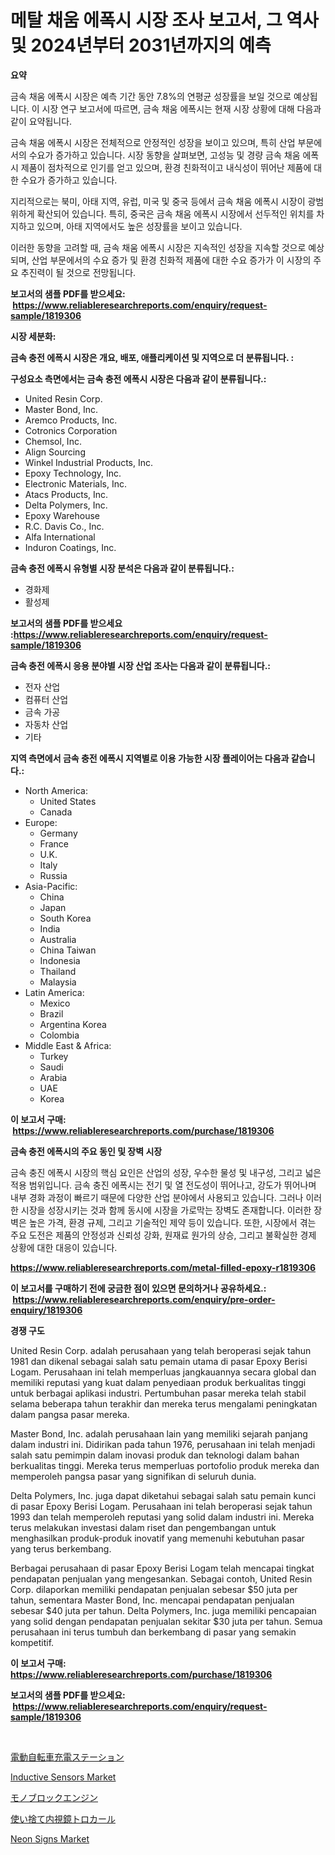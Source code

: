 <p><h1>메탈 채움 에폭시 시장 조사 보고서, 그 역사 및 2024년부터 2031년까지의 예측</h1></p><p><strong>요약</strong></p>
<p><p>금속 채움 에폭시 시장은 예측 기간 동안 7.8%의 연평균 성장률을 보일 것으로 예상됩니다. 이 시장 연구 보고서에 따르면, 금속 채움 에폭시는 현재 시장 상황에 대해 다음과 같이 요약됩니다.</p><p>금속 채움 에폭시 시장은 전체적으로 안정적인 성장을 보이고 있으며, 특히 산업 부문에서의 수요가 증가하고 있습니다. 시장 동향을 살펴보면, 고성능 및 경량 금속 채움 에폭시 제품이 점차적으로 인기를 얻고 있으며, 환경 친화적이고 내식성이 뛰어난 제품에 대한 수요가 증가하고 있습니다.</p><p>지리적으로는 북미, 아태 지역, 유럽, 미국 및 중국 등에서 금속 채움 에폭시 시장이 광범위하게 확산되어 있습니다. 특히, 중국은 금속 채움 에폭시 시장에서 선두적인 위치를 차지하고 있으며, 아태 지역에서도 높은 성장률을 보이고 있습니다.</p><p>이러한 동향을 고려할 때, 금속 채움 에폭시 시장은 지속적인 성장을 지속할 것으로 예상되며, 산업 부문에서의 수요 증가 및 환경 친화적 제품에 대한 수요 증가가 이 시장의 주요 추진력이 될 것으로 전망됩니다.</p></p>
<p><strong>보고서의 샘플 PDF를 받으세요: &nbsp;<a href="https://www.reliableresearchreports.com/enquiry/request-sample/1819306">https://www.reliableresearchreports.com/enquiry/request-sample/1819306</a></strong></p>
<p><strong>시장 세분화:</strong></p>
<p><strong> 금속 충전 에폭시 시장은 개요, 배포, 애플리케이션 및 지역으로 더 분류됩니다. :</strong></p>
<p><strong>구성요소 측면에서는 금속 충전 에폭시 시장은 다음과 같이 분류됩니다.:</strong></p>
<p><ul><li>United Resin Corp.</li><li>Master Bond, Inc.</li><li>Aremco Products, Inc.</li><li>Cotronics Corporation</li><li>Chemsol, Inc.</li><li>Align Sourcing</li><li>Winkel Industrial Products, Inc.</li><li>Epoxy Technology, Inc.</li><li>Electronic Materials, Inc.</li><li>Atacs Products, Inc.</li><li>Delta Polymers, Inc.</li><li>Epoxy Warehouse</li><li>R.C. Davis Co., Inc.</li><li>Alfa International</li><li>Induron Coatings, Inc.</li></ul></p>
<p><strong> 금속 충전 에폭시 유형별 시장 분석은 다음과 같이 분류됩니다.:</strong></p>
<p><ul><li>경화제</li><li>활성제</li></ul></p>
<p><strong>보고서의 샘플 PDF를 받으세요 :<a href="https://www.reliableresearchreports.com/enquiry/request-sample/1819306">https://www.reliableresearchreports.com/enquiry/request-sample/1819306</a></strong></p>
<p><strong> 금속 충전 에폭시 응용 분야별 시장 산업 조사는 다음과 같이 분류됩니다.:</strong></p>
<p><ul><li>전자 산업</li><li>컴퓨터 산업</li><li>금속 가공</li><li>자동차 산업</li><li>기타</li></ul></p>
<p><strong>지역 측면에서 금속 충전 에폭시 지역별로 이용 가능한 시장 플레이어는 다음과 같습니다.:</strong></p>
<p><ul>
    <li>
        North America:
        <ul>
            <li>United States</li>
            <li>Canada</li>
        </ul>
    </li>
    <li>
        Europe:
        <ul>
            <li>Germany</li>
            <li>France</li>
            <li>U.K.</li>
            <li>Italy</li>
            <li>Russia</li>
        </ul>
    </li>
    <li>
        Asia-Pacific:
        <ul>
            <li>China</li>
            <li>Japan</li>
            <li>South Korea</li>
            <li>India</li>
            <li>Australia</li>
            <li>China Taiwan</li>
            <li>Indonesia</li>
            <li>Thailand</li>
            <li>Malaysia</li>
        </ul>
    </li>
    <li>
        Latin America:
        <ul>
            <li>Mexico</li>
            <li>Brazil</li>
            <li>Argentina Korea</li>
            <li>Colombia</li>
        </ul>
    </li>
    <li>
        Middle East & Africa:
        <ul>
            <li>Turkey</li>
            <li>Saudi</li>
            <li>Arabia</li>
            <li>UAE</li>
            <li>Korea</li>
        </ul>
    </li>
    </ul></p>
<p><strong>이 보고서 구매: &nbsp;<a href="https://www.reliableresearchreports.com/purchase/1819306">https://www.reliableresearchreports.com/purchase/1819306</a></strong></p>
<p><strong>금속 충전 에폭시의 주요 동인 및 장벽 시장</strong></p>
<p><p>금속 충진 에폭시 시장의 핵심 요인은 산업의 성장, 우수한 물성 및 내구성, 그리고 넓은 적용 범위입니다. 금속 충진 에폭시는 전기 및 열 전도성이 뛰어나고, 강도가 뛰어나며 내부 경화 과정이 빠르기 때문에 다양한 산업 분야에서 사용되고 있습니다. 그러나 이러한 시장을 성장시키는 것과 함께 동시에 시장을 가로막는 장벽도 존재합니다. 이러한 장벽은 높은 가격, 환경 규제, 그리고 기술적인 제약 등이 있습니다. 또한, 시장에서 겪는 주요 도전은 제품의 안정성과 신뢰성 강화, 원재료 원가의 상승, 그리고 불확실한 경제 상황에 대한 대응이 있습니다.</p></p>
<p><strong><a href="https://www.reliableresearchreports.com/metal-filled-epoxy-r1819306">https://www.reliableresearchreports.com/metal-filled-epoxy-r1819306</a></strong></p>
<p><strong>이 보고서를 구매하기 전에 궁금한 점이 있으면 문의하거나 공유하세요.: &nbsp;<a href="https://www.reliableresearchreports.com/enquiry/pre-order-enquiry/1819306">https://www.reliableresearchreports.com/enquiry/pre-order-enquiry/1819306</a></strong></p>
<p><strong>경쟁 구도</strong></p>
<p><p>United Resin Corp. adalah perusahaan yang telah beroperasi sejak tahun 1981 dan dikenal sebagai salah satu pemain utama di pasar Epoxy Berisi Logam. Perusahaan ini telah memperluas jangkauannya secara global dan memiliki reputasi yang kuat dalam penyediaan produk berkualitas tinggi untuk berbagai aplikasi industri. Pertumbuhan pasar mereka telah stabil selama beberapa tahun terakhir dan mereka terus mengalami peningkatan dalam pangsa pasar mereka.</p><p>Master Bond, Inc. adalah perusahaan lain yang memiliki sejarah panjang dalam industri ini. Didirikan pada tahun 1976, perusahaan ini telah menjadi salah satu pemimpin dalam inovasi produk dan teknologi dalam bahan berkualitas tinggi. Mereka terus memperluas portofolio produk mereka dan memperoleh pangsa pasar yang signifikan di seluruh dunia.</p><p>Delta Polymers, Inc. juga dapat diketahui sebagai salah satu pemain kunci di pasar Epoxy Berisi Logam. Perusahaan ini telah beroperasi sejak tahun 1993 dan telah memperoleh reputasi yang solid dalam industri ini. Mereka terus melakukan investasi dalam riset dan pengembangan untuk menghasilkan produk-produk inovatif yang memenuhi kebutuhan pasar yang terus berkembang.</p><p>Berbagai perusahaan di pasar Epoxy Berisi Logam telah mencapai tingkat pendapatan penjualan yang mengesankan. Sebagai contoh, United Resin Corp. dilaporkan memiliki pendapatan penjualan sebesar $50 juta per tahun, sementara Master Bond, Inc. mencapai pendapatan penjualan sebesar $40 juta per tahun. Delta Polymers, Inc. juga memiliki pencapaian yang solid dengan pendapatan penjualan sekitar $30 juta per tahun. Semua perusahaan ini terus tumbuh dan berkembang di pasar yang semakin kompetitif.</p></p>
<p><strong>이 보고서 구매: &nbsp; <a href="https://www.reliableresearchreports.com/purchase/1819306">https://www.reliableresearchreports.com/purchase/1819306</a></strong></p>
<p><strong>보고서의 샘플 PDF를 받으세요: &nbsp;<a href="https://www.reliableresearchreports.com/enquiry/request-sample/1819306">https://www.reliableresearchreports.com/enquiry/request-sample/1819306</a></strong><strong></strong></p>
<p>&nbsp;</p>
<p><p><a href="https://github.com/schmahlson/Market-Research-Report-List-1/blob/main/175625432503.md">電動自転車充電ステーション</a></p><p><a href="https://www.linkedin.com/pulse/inductive-sensors-market-insights-cagr-trends-growth-strategies-qjwte?trackingId=3EMbcfCM8Xf%2FRRmuUQ83xg%3D%3D">Inductive Sensors Market</a></p><p><a href="https://medium.com/@terrelliemann565620/%E3%83%A2%E3%83%8E%E3%83%96%E3%83%AD%E3%83%83%E3%82%AF%E3%82%A8%E3%83%B3%E3%82%B8%E3%83%B3%E5%B8%82%E5%A0%B4%E3%81%AE%E5%88%86%E6%9E%90-%E3%82%B0%E3%83%AD%E3%83%BC%E3%83%90%E3%83%AB%E7%94%A3%E6%A5%AD%E3%81%AE%E8%A6%8B%E9%80%9A%E3%81%97%E3%81%A8%E4%BA%88%E6%B8%AC-2024%E5%B9%B4%E3%81%8B%E3%82%892031%E5%B9%B4-a2ccbe8935cc">モノブロックエンジン</a></p><p><a href="https://medium.com/@a.d.michael1/%E4%BD%BF%E3%81%84%E6%8D%A8%E3%81%A6%E5%86%85%E8%A6%96%E9%8F%A1%E3%83%88%E3%83%AD%E3%82%AB%E3%83%BC%E3%83%AB%E5%B8%82%E5%A0%B4%E3%81%AE%E3%83%A1%E3%83%88%E3%83%AA%E3%82%AF%E3%82%B9%E3%82%92%E8%A7%A3%E8%AA%AD%E3%81%99%E3%82%8B-%E5%B8%82%E5%A0%B4%E3%82%B7%E3%82%A7%E3%82%A2-%E3%83%88%E3%83%AC%E3%83%B3%E3%83%89-%E6%88%90%E9%95%B7%E3%83%91%E3%82%BF%E3%83%BC%E3%83%B3-ae89ccfba480">使い捨て内視鏡トロカール</a></p><p><a href="https://www.linkedin.com/pulse/decoding-neon-signs-market-metrics-share-trends-growth-patterns-skmze?trackingId=AnUaTW70XEQsXIsExwamAw%3D%3D">Neon Signs Market</a></p></p>